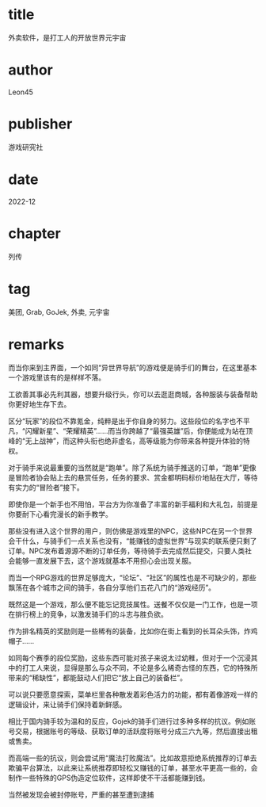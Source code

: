 # title
外卖软件，是打工人的开放世界元宇宙

# author
Leon45

# publisher
游戏研究社

# date
2022-12

# chapter
列传

# tag
美团, Grab, GoJek, 外卖, 元宇宙

# remarks
而当你来到主界面，一个如同“异世界导航”的游戏便是骑手们的舞台，在这里基本一个游戏里该有的是样样不落。

工欲善其事必先利其器，想要升级行头，你可以去逛逛商城，各种服装与装备帮助你更好地生存下去。

区分“玩家”的段位不靠氪金，纯粹是出于你自身的努力。这些段位的名字也不平凡，“闪耀新星”、“荣耀精英”……而当你跨越了“最强英雄”后，你便能成为站在顶峰的“无上战神”，而这种头衔也绝非虚名，高等级能为你带来各种提升体验的特权。

对于骑手来说最重要的当然就是“跑单”。除了系统为骑手推送的订单，“跑单”更像是冒险者协会贴上去的悬赏任务，任务的要求、赏金都明码标价地贴在大厅，等待有实力的“冒险者”接下。

即使你是一个新手也不用怕，平台方为你准备了丰富的新手福利和大礼包，前提是你要耐下心看完漫长的新手教学。

那些没有进入这个世界的用户，则仿佛是游戏里的NPC，这些NPC在另一个世界会干什么，与骑手们一点关系也没有，“能赚钱的虚拟世界”与现实的联系便只剩了订单。NPC发布着源源不断的订单任务，等待骑手去完成然后提交，只要人类社会能够一直发展下去，这个游戏就基本不用担心会出现关服。



而当一个RPG游戏的世界足够庞大，“论坛”、“社区”的属性也是不可缺少的，那些飘荡在各个城市之间的骑手，各自分享他们五花八门的“游戏经历”。

既然这是一个游戏，那么便不能忘记竞技属性。送餐不仅仅是一门工作，也是一项在排行榜上的竞争，以激发骑手们的斗志与胜负欲。

作为排名精英的奖励则是一些稀有的装备，比如你在街上看到的长耳朵头饰，炸鸡帽子……


如同每个赛季的段位奖励，这些东西可能对孩子来说太过幼稚，但对于一个沉浸其中的打工人来说，显得是那么与众不同，不论是多么稀奇古怪的东西，它的特殊所带来的“稀缺性”，都能鼓动人们把它“放上自己的装备栏”。

可以说只要愿意探索，菜单栏里各种散发着彩色活力的功能，都有着像游戏一样的逻辑设计，来让骑手们保持着新鲜感。

相比于国内骑手较为温和的反应，Gojek的骑手们进行过多种多样的抗议。例如账号交易，根据账号的等级、获取订单的活跃度将账号分成三六九等，然后直接出租或售卖。

而高端一些的抗议，则会尝试用“魔法打败魔法”。比如故意拒绝系统推荐的订单去欺骗平台算法，以此来让系统推荐即轻松又赚钱的订单，甚至水平更高一些的，会制作一些特殊的GPS伪造定位软件，这样即使不干活都能赚到钱。


当然被发现会被封停账号，严重的甚至遭到逮捕
